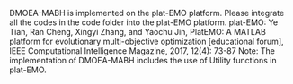 DMOEA-MABH is implemented on the plat-EMO platform. Please integrate all the codes in the code folder into the plat-EMO platform. 
plat-EMO: Ye Tian, Ran Cheng, Xingyi Zhang, and Yaochu Jin, PlatEMO: A MATLAB platform for evolutionary multi-objective optimization [educational forum], IEEE Computational Intelligence Magazine, 2017, 12(4): 73-87
Note: The implementation of DMOEA-MABH includes the use of Utility functions in plat-EMO.
